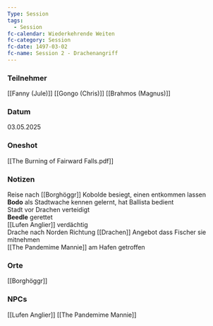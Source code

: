 ```yaml
---
Type: Session
tags:
  - Session
fc-calendar: Wiederkehrende Weiten
fc-category: Session
fc-date: 1497-03-02
fc-name: Session 2 - Drachenangriff
---
```

### Teilnehmer
[[Fanny (Jule)]]
[[Gongo (Chris)]]
[[Brahmos (Magnus)]]
### Datum
03.05.2025

### Oneshot
[[The Burning of Fairward Falls.pdf]]
### Notizen
Reise nach [[Borghöggr]]
Kobolde besiegt, einen entkommen lassen  
**Bodo** als Stadtwache kennen gelernt, hat Ballista bedient  
Stadt vor Drachen verteidigt  
**Beedle** gerettet  
[[Lufen Anglier]] verdächtig  
Drache nach Norden Richtung [[Drachen]]
Angebot dass Fischer sie mitnehmen  
[[The Pandemime Mannie]] am Hafen getroffen  
### Orte
[[Borghöggr]]

### NPCs
[[Lufen Anglier]]
[[The Pandemime Mannie]]
